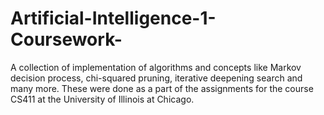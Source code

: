 # Artificial-Intelligence-1-Coursework-
A collection of implementation of algorithms and concepts like Markov decision process, chi-squared pruning, iterative deepening search and many more.
These were done as a part of the assignments for the course CS411 at the University of Illinois at Chicago.
